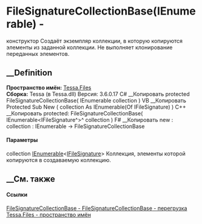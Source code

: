 # FileSignatureCollectionBase<TCollection>(IEnumerable<IFileSignature>) -
конструктор
Создаёт экземпляр коллекции, в которую копируются элементы из заданной
коллекции. Не выполняет клонирование переданных элементов.
## __Definition
 **Пространство имён:** [Tessa.Files](N_Tessa_Files.htm)  
 **Сборка:** Tessa (в Tessa.dll) Версия: 3.6.0.17
C# __Копировать
     protected FileSignatureCollectionBase(
    	IEnumerable<IFileSignature> collection
    )
VB __Копировать
     Protected Sub New ( 
    	collection As IEnumerable(Of IFileSignature)
    )
C++ __Копировать
     protected:
    FileSignatureCollectionBase(
    	IEnumerable<IFileSignature^>^ collection
    )
F# __Копировать
     new : 
            collection : IEnumerable<IFileSignature> -> FileSignatureCollectionBase
#### Параметры
collection
[IEnumerable](https://learn.microsoft.com/dotnet/api/system.collections.generic.ienumerable-1)<[IFileSignature](T_Tessa_Files_IFileSignature.htm)>
    Коллекция, элементы которой копируются в создаваемую коллекцию.
##  __См. также
#### Ссылки
[FileSignatureCollectionBase<TCollection> \-
](T_Tessa_Files_FileSignatureCollectionBase_1.htm)
[FileSignatureCollectionBase<TCollection> \-
перегрузка](Overload_Tessa_Files_FileSignatureCollectionBase_1__ctor.htm)
[Tessa.Files - пространство имён](N_Tessa_Files.htm)
